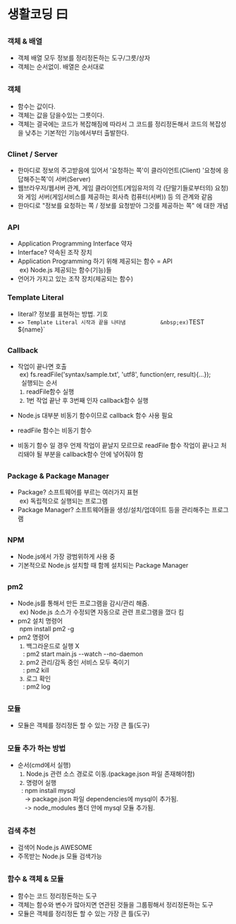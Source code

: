 # 생활코딩 曰

## 
### 객체 & 배열
- 객체 배열 모두 정보를 정리정돈하는 도구/그릇/상자
- 객체는 순서없이. 배열은 순서대로

##
### 객체
- 함수는 값이다.
- 객체는 값을 담을수있는 그릇이다. 
- 객체는 결국에는 코드가 복잡해짐에 따라서 그 코드를 정리정돈해서 코드의 복잡성을 낮추는 기본적인 기능에서부터 출발한다.

##
### Clinet / Server
- 한마디로 정보의 주고받음에 있어서 '요청하는 쪽'이 클라이언트(Client) '요청에 응답해주는쪽'이 서버(Server)
- 웹브라우저/웹서버 관계, 게임 클라이언트(게임유저의 각 (단말기들로부터의) 요청)와 게임 서버(게임서비스를 제공하는 회사측 컴퓨터(서버)) 등 의 관계와 같음
- 한마디로 "정보를 요청하는 쪽 / 정보를 요청받아 그것를 제공하는 쪽" 에 대한 개념

##
### API
- Application Programming Interface 약자     
- Interface? 약속된 조작 장치     
- Application Programming 하기 위해 제공되는 함수 = API     
&nbsp;ex) Node.js 제공되는 함수(기능)들    
- 언어가 가지고 있는 조작 장치(제공되는 함수)


### Template Literal
- literal? 정보를 표현하는 방법. 기호      
- ` => Template Literal 시작과 끝을 나타냄          
&nbsp;ex) `TEST ${name}`

##
### Callback
- 작업이 끝나면 호출    
&nbsp;ex) fs.readFile('syntax/sample.txt', 'utf8', function(err, result){...});    
&nbsp; 실행되는 순서    
&nbsp;`1`. readFile함수 실행    
&nbsp;`2`. 1번 작업 끝난 후 3번째 인자 callback함수 실행    

- Node.js 대부분 비동기 함수이므로 callback 함수 사용 필요        
- readFile 함수는 비동기 함수     
- 비동기 함수 일 경우 언제 작업이 끝날지 모르므로 readFile 함수 작업이 끝나고 처리돼야 될 부분을 callback함수 안에 넣어줘야 함



##
### Package & Package Manager
- Package? 소프트웨어를 부르는 여러가지 표현    
&nbsp;ex) 독립적으로 실행되는 프로그램 
- Package Manager? 소프트웨어들을 생성/설치/업데이트 등을 관리해주는 프로그램

##
### NPM
- Node.js에서 가장 광범위하게 사용 중
- 기본적으로 Node.js 설치할 때 함께 설치되는 Package Manager

##
### pm2
- Node.js를 통해서 만든 프로그램을 감시/관리 해줌.    
&nbsp;ex) Node.js 소스가 수정되면 자동으로 관련 프로그램을 껐다 킴
- pm2 설치 명령어    
&nbsp;npm install pm2 -g
- pm2 명령어    
&nbsp;`1`. 백그라운드로 실행 X    
&nbsp;&nbsp;&nbsp;: pm2 start main.js --watch --no-daemon    
&nbsp;`2`. pm2 관리/감독 중인 서비스 모두 죽이기    
&nbsp;&nbsp;&nbsp;: pm2 kill    
&nbsp;`3`. 로그 확인    
&nbsp;&nbsp;&nbsp;: pm2 log    

##
### 모듈
- 모듈은 객체를 정리정돈 할 수 있는 가장 큰 틀(도구)

##
### 모듈 추가 하는 방법
- 순서(cmd에서 실행)    
&nbsp;`1`. Node.js 관련 소스 경로로 이동.(package.json 파일 존재해야함)    
&nbsp;`2`. 명령어 실행         
&nbsp;&nbsp;: npm install mysql     
&nbsp;&nbsp;&nbsp;&nbsp;-> package.json 파일 dependencies에 mysql이 추가됨.    
&nbsp;&nbsp;&nbsp;&nbsp;-> node_modules 폴더 안에 mysql 모듈 추가됨.    

##
### 검색 추천
- 검색어 Node.js AWESOME
- 주목받는 Node.js 모듈 검색가능

##
### 함수 & 객체 & 모듈
- 함수는 코드 정리정돈하는 도구
- 객체는 함수와 변수가 많아지면 연관된 것들을 그룹핑해서 정리정돈하는 도구
- 모듈은 객체를 정리정돈 할 수 있는 가장 큰 틀(도구)
